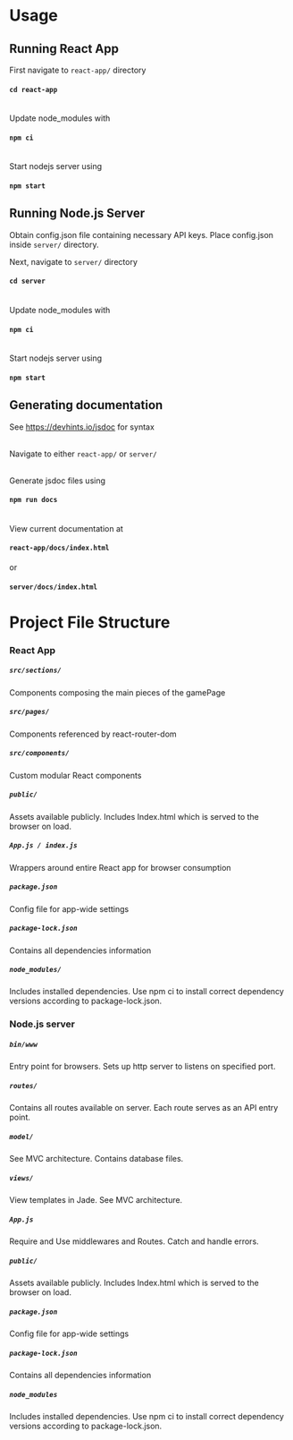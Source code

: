 # Usage
## Running React App
First navigate to `react-app/` directory
#### `cd react-app`
\
Update node_modules with
#### `npm ci`
\
Start nodejs server using
#### `npm start`

## Running Node.js Server
Obtain config.json file containing necessary API keys. Place config.json inside `server/` directory.

Next, navigate to `server/` directory
#### `cd server`
\
Update node_modules with
#### `npm ci`
\
Start nodejs server using
#### `npm start`

## Generating documentation
See https://devhints.io/jsdoc for syntax

\
Navigate to either `react-app/` or `server/`

\
Generate jsdoc files using
#### `npm run docs`
\
View current documentation at
#### `react-app/docs/index.html`
or
#### `server/docs/index.html`


# Project File Structure
### React App

##### `src/sections/`
Components composing the main pieces of the gamePage
##### `src/pages/`
Components referenced by react-router-dom
##### `src/components/`
Custom modular React components
##### `public/`
Assets available publicly. Includes Index.html which is served to the browser on load.
##### `App.js / index.js`
Wrappers around entire React app for browser consumption
##### `package.json`
Config file for app-wide settings
##### `package-lock.json`
Contains all dependencies information
##### `node_modules/`
Includes installed dependencies. Use npm ci to install correct dependency versions according to package-lock.json.

### Node.js server
##### `bin/www`
Entry point for browsers. Sets up http server to listens on specified port.
##### `routes/`
Contains all routes available on server. Each route serves as an API entry point.
##### `model/`
See MVC architecture. Contains database files.
##### `views/`
View templates in Jade. See MVC architecture.
##### `App.js`
Require and Use middlewares and Routes. Catch and handle errors.
##### `public/`
Assets available publicly. Includes Index.html which is served to the browser on load.
##### `package.json`
Config file for app-wide settings
##### `package-lock.json`
Contains all dependencies information
##### `node_modules`
Includes installed dependencies. Use npm ci to install correct dependency versions according to package-lock.json.

